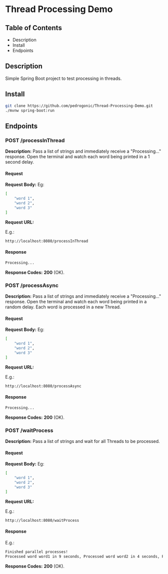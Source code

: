 # Thread Processing  Demo

## Table of Contents

- Description
- Install
- Endpoints

## Description

Simple Spring Boot project to test processing in threads.

## Install

```bash
git clone https://github.com/pedrogonic/Thread-Processing-Demo.git
./mvnw spring-boot:run
```

## Endpoints 

### POST /processInThread

**Description:** Pass a list of strings and immediately receive a "Processing..." response. Open the terminal and watch each word being printed in a 1 second delay.

#### Request

**Request Body:**
Eg:
```bash
[
	"word 1",
	"word 2",
	"word 3"
]
```
**Request URL:**

E.g.:
```shell
http://localhost:8080/processInThread
```

#### Response

```bash
Processing...
```

**Response Codes:** **200** (OK).

### POST /processAsync

**Description:** Pass a list of strings and immediately receive a "Processing..." response. Open the terminal and watch each word being printed in a random delay. Each word is processed in a new Thread.

#### Request

**Request Body:**
Eg:
```bash
[
	"word 1",
	"word 2",
	"word 3"
]
```
**Request URL:**

E.g.:
```shell
http://localhost:8080/processAsync
```

#### Response

```bash
Processing...
```

**Response Codes:** **200** (OK).

### POST /waitProcess

**Description:** Pass a list of strings and wait for all Threads to be processed.

#### Request

**Request Body:**
Eg:
```bash
[
	"word 1",
	"word 2",
	"word 3"
]
```
**Request URL:**

E.g.:
```shell
http://localhost:8080/waitProcess
```

#### Response

E.g.:
```bash
Finished parallel processes! 
Processed word word1 in 9 seconds, Processed word word2 in 4 seconds, Processed word word3 in 5 seconds.
```

**Response Codes:** **200** (OK).

